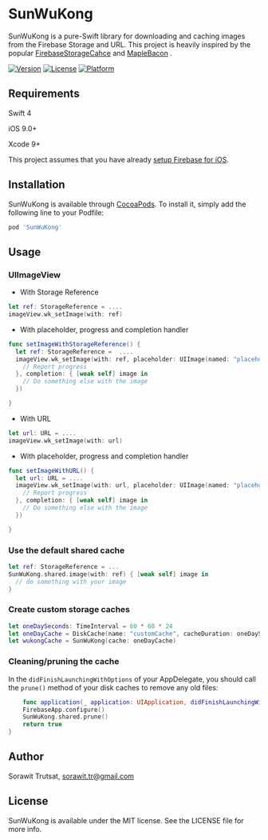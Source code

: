 # SunWuKong

SunWuKong is a pure-Swift library for downloading and caching images from the Firebase Storage and URL. This project is heavily inspired by the popular [FirebaseStorageCahce](https://github.com/antonyharfield/FirebaseStorageCache) and [MapleBacon](https://github.com/JanGorman/MapleBacon) .

[![Version](https://img.shields.io/cocoapods/v/SunWuKong.svg?style=flat)](http://cocoapods.org/pods/SunWuKong)
[![License](https://img.shields.io/cocoapods/l/SunWuKong.svg?style=flat)](http://cocoapods.org/pods/SunWuKong)
[![Platform](https://img.shields.io/cocoapods/p/SunWuKong.svg?style=flat)](http://cocoapods.org/pods/SunWuKong)

## Requirements
Swift 4

iOS 9.0+

Xcode 9+

This project assumes that you have already [setup Firebase for iOS](https://firebase.google.com/docs/ios/setup).

## Installation

SunWuKong is available through [CocoaPods](http://cocoapods.org). To install
it, simply add the following line to your Podfile:

```ruby
pod 'SunWuKong'
```

## Usage

### UIImageView
- With Storage Reference
```swift
let ref: StorageReference = ....
imageView.wk_setImage(with: ref)
```
- With placeholder, progress and completion handler
```swift
func setImageWithStorageReference() {
  let ref: StorageReference =  ....
  imageView.wk_setImage(with: ref, placeholder: UIImage(named: "placeholder"), progress: { received, total in
    // Report progress
  }, completion: { [weak self] image in
    // Do something else with the image
  })

}
```

- With URL
```swift
let url: URL = ....
imageView.wk_setImage(with: url)
```
- With placeholder, progress and completion handler

```swift
func setImageWithURL() {
  let url: URL = ....
  imageView.wk_setImage(with: url, placeholder: UIImage(named: "placeholder"), progress: { received, total in
    // Report progress
  }, completion: { [weak self] image in
    // Do something else with the image
  })

}
```

### Use the default shared cache

```swift
let ref: StorageReference = ...
SunWuKong.shared.image(with: ref) { [weak self] image in
  // do something with your image
}
```

### Create custom storage caches

```swift
let oneDaySeconds: TimeInterval = 60 * 60 * 24
let oneDayCache = DiskCache(name: "customCache", cacheDuration: oneDaySeconds)
let wukongCache = SunWuKong(cache: oneDayCache)
```

### Cleaning/pruning the cache

In the `didFinishLaunchingWithOptions` of your AppDelegate, you should call the `prune()` 
method of your disk caches to remove any old files:

```swift
    func application(_ application: UIApplication, didFinishLaunchingWithOptions launchOptions: [UIApplicationLaunchOptionsKey: Any]?) -> Bool {
    FirebaseApp.configure()
    SunWuKong.shared.prune()
    return true
}
```

## Author

Sorawit Trutsat, sorawit.tr@gmail.com

## License

SunWuKong is available under the MIT license. See the LICENSE file for more info.
